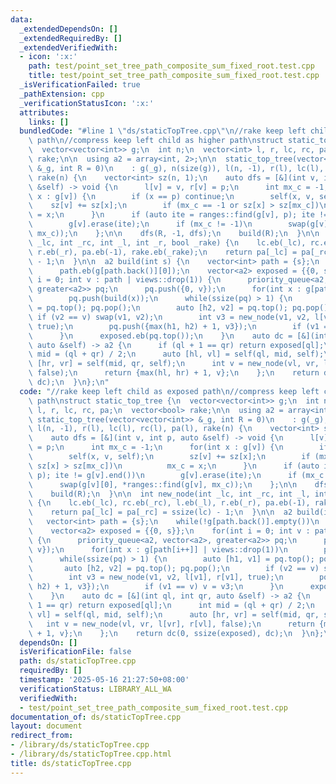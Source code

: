 ```yaml
---
data:
  _extendedDependsOn: []
  _extendedRequiredBy: []
  _extendedVerifiedWith:
  - icon: ':x:'
    path: test/point_set_tree_path_composite_sum_fixed_root.test.cpp
    title: test/point_set_tree_path_composite_sum_fixed_root.test.cpp
  _isVerificationFailed: true
  _pathExtension: cpp
  _verificationStatusIcon: ':x:'
  attributes:
    links: []
  bundledCode: "#line 1 \"ds/staticTopTree.cpp\"\n//rake keep left child as exposed\
    \ path\n//compress keep left child as higher path\nstruct static_top_tree {\n\
    \  vector<vector<int>> g;\n  int n;\n  vector<int> l, r, lc, rc, pa;\n  vector<bool>\
    \ rake;\n\n  using a2 = array<int, 2>;\n\n  static_top_tree(vector<vector<int>>\
    \ &_g, int R = 0)\n    : g(_g), n(size(g)), l(n, -1), r(l), lc(l), rc(l), pa(l),\
    \ rake(n) {\n    vector<int> sz(n, 1);\n    auto dfs = [&](int v, int p, auto\
    \ &self) -> void {\n      l[v] = v, r[v] = p;\n      int mx_c = -1;\n      for(int\
    \ x : g[v]) {\n        if (x == p) continue;\n        self(x, v, self);\n    \
    \    sz[v] += sz[x];\n        if (mx_c == -1 or sz[x] > sz[mx_c])\n          mx_c\
    \ = x;\n      }\n      if (auto ite = ranges::find(g[v], p); ite != g[v].end())\n\
    \        g[v].erase(ite);\n      if (mx_c != -1)\n        swap(g[v][0], *ranges::find(g[v],\
    \ mx_c));\n    };\n\n    dfs(R, -1, dfs);\n    build(R);\n  }\n\n  int new_node(int\
    \ _lc, int _rc, int _l, int _r, bool _rake) {\n    lc.eb(_lc), rc.eb(_rc), l.eb(_l),\
    \ r.eb(_r), pa.eb(-1), rake.eb(_rake);\n    return pa[_lc] = pa[_rc] = ssize(lc)\
    \ - 1;\n  }\n\n  a2 build(int s) {\n    vector<int> path = {s};\n    while(!g[path.back()].empty())\n\
    \      path.eb(g[path.back()][0]);\n    vector<a2> exposed = {{0, s}};\n    for(int\
    \ i = 0; int v : path | views::drop(1)) {\n      priority_queue<a2, vector<a2>,\
    \ greater<a2>> pq;\n      pq.push({0, v});\n      for(int x : g[path[i++]] | views::drop(1))\n\
    \        pq.push(build(x));\n      while(ssize(pq) > 1) {\n        auto [h1, v1]\
    \ = pq.top(); pq.pop();\n        auto [h2, v2] = pq.top(); pq.pop();\n       \
    \ if (v2 == v) swap(v1, v2);\n        int v3 = new_node(v1, v2, l[v1], r[v1],\
    \ true);\n        pq.push({max(h1, h2) + 1, v3});\n        if (v1 == v) v = v3;\n\
    \      }\n      exposed.eb(pq.top());\n    }\n    auto dc = [&](int ql, int qr,\
    \ auto &self) -> a2 {\n      if (ql + 1 == qr) return exposed[ql];\n      int\
    \ mid = (ql + qr) / 2;\n      auto [hl, vl] = self(ql, mid, self);\n      auto\
    \ [hr, vr] = self(mid, qr, self);\n      int v = new_node(vl, vr, l[vr], r[vl],\
    \ false);\n      return {max(hl, hr) + 1, v};\n    };\n    return dc(0, ssize(exposed),\
    \ dc);\n  }\n};\n"
  code: "//rake keep left child as exposed path\n//compress keep left child as higher\
    \ path\nstruct static_top_tree {\n  vector<vector<int>> g;\n  int n;\n  vector<int>\
    \ l, r, lc, rc, pa;\n  vector<bool> rake;\n\n  using a2 = array<int, 2>;\n\n \
    \ static_top_tree(vector<vector<int>> &_g, int R = 0)\n    : g(_g), n(size(g)),\
    \ l(n, -1), r(l), lc(l), rc(l), pa(l), rake(n) {\n    vector<int> sz(n, 1);\n\
    \    auto dfs = [&](int v, int p, auto &self) -> void {\n      l[v] = v, r[v]\
    \ = p;\n      int mx_c = -1;\n      for(int x : g[v]) {\n        if (x == p) continue;\n\
    \        self(x, v, self);\n        sz[v] += sz[x];\n        if (mx_c == -1 or\
    \ sz[x] > sz[mx_c])\n          mx_c = x;\n      }\n      if (auto ite = ranges::find(g[v],\
    \ p); ite != g[v].end())\n        g[v].erase(ite);\n      if (mx_c != -1)\n  \
    \      swap(g[v][0], *ranges::find(g[v], mx_c));\n    };\n\n    dfs(R, -1, dfs);\n\
    \    build(R);\n  }\n\n  int new_node(int _lc, int _rc, int _l, int _r, bool _rake)\
    \ {\n    lc.eb(_lc), rc.eb(_rc), l.eb(_l), r.eb(_r), pa.eb(-1), rake.eb(_rake);\n\
    \    return pa[_lc] = pa[_rc] = ssize(lc) - 1;\n  }\n\n  a2 build(int s) {\n \
    \   vector<int> path = {s};\n    while(!g[path.back()].empty())\n      path.eb(g[path.back()][0]);\n\
    \    vector<a2> exposed = {{0, s}};\n    for(int i = 0; int v : path | views::drop(1))\
    \ {\n      priority_queue<a2, vector<a2>, greater<a2>> pq;\n      pq.push({0,\
    \ v});\n      for(int x : g[path[i++]] | views::drop(1))\n        pq.push(build(x));\n\
    \      while(ssize(pq) > 1) {\n        auto [h1, v1] = pq.top(); pq.pop();\n \
    \       auto [h2, v2] = pq.top(); pq.pop();\n        if (v2 == v) swap(v1, v2);\n\
    \        int v3 = new_node(v1, v2, l[v1], r[v1], true);\n        pq.push({max(h1,\
    \ h2) + 1, v3});\n        if (v1 == v) v = v3;\n      }\n      exposed.eb(pq.top());\n\
    \    }\n    auto dc = [&](int ql, int qr, auto &self) -> a2 {\n      if (ql +\
    \ 1 == qr) return exposed[ql];\n      int mid = (ql + qr) / 2;\n      auto [hl,\
    \ vl] = self(ql, mid, self);\n      auto [hr, vr] = self(mid, qr, self);\n   \
    \   int v = new_node(vl, vr, l[vr], r[vl], false);\n      return {max(hl, hr)\
    \ + 1, v};\n    };\n    return dc(0, ssize(exposed), dc);\n  }\n};\n"
  dependsOn: []
  isVerificationFile: false
  path: ds/staticTopTree.cpp
  requiredBy: []
  timestamp: '2025-05-16 21:27:50+08:00'
  verificationStatus: LIBRARY_ALL_WA
  verifiedWith:
  - test/point_set_tree_path_composite_sum_fixed_root.test.cpp
documentation_of: ds/staticTopTree.cpp
layout: document
redirect_from:
- /library/ds/staticTopTree.cpp
- /library/ds/staticTopTree.cpp.html
title: ds/staticTopTree.cpp
---
```

